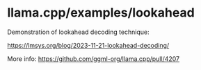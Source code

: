 # llama.cpp/examples/lookahead

Demonstration of lookahead decoding technique:

https://lmsys.org/blog/2023-11-21-lookahead-decoding/

More info: https://github.com/ggml-org/llama.cpp/pull/4207

